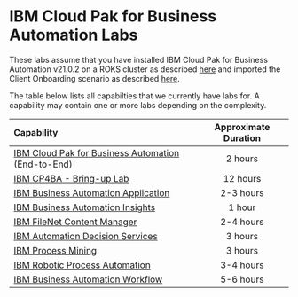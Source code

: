 # IBM Cloud Pak for Business Automation Labs

These labs assume that you have installed IBM Cloud Pak for Business Automation v21.0.2 on a ROKS cluster as described [here](https://github.com/IBM/cp4ba-rapid-deployment/tree/main/cp4ba-21-0-2) and imported the Client Onboarding scenario as described [here](https://github.com/IBM/cp4ba-client-onboarding-scenario/tree/main/21.0.2).

The table below lists all capabilties that we currently have labs for. A capability may contain one or more labs depending on the complexity.

| Capability                                             | Approximate Duration |
| :----------------------------------------------------- | :------------------: |
| [IBM Cloud Pak for Business Automation](/IBM%20Cloud%20Pak%20for%20Business%20Automation%20(End-to-End)) (End-to-End) |       2 hours        |
| [IBM CP4BA - Bring-up Lab](/Bring-up) | 12 hours |
| [IBM Business Automation Application](/Business%20Automation%20Application)               |      2-3 hours       |
| [IBM Business Automation Insights](/Business%20Automation%20Insights)                  |        1 hour        |
| [IBM FileNet Content Manager](/Content)                       |      2-4 hours       |
| [IBM Automation Decision Services](/Decisions)                  |       3 hours        |
| [IBM Process Mining](/Process%20Mining)                                |       3 hours        |
| [IBM Robotic Process Automation](/Robotic%20Process%20Automation)                    |      3-4 hours       |
| [IBM Business Automation Workflow](/Workflow)                  |      5-6 hours       |

